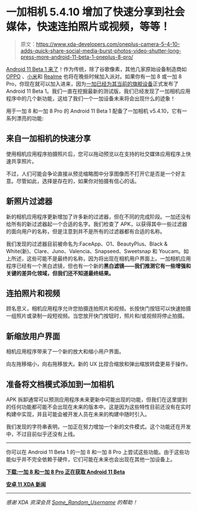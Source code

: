# 一加相机 5.4.10 增加了快速分享到社会媒体，快速连拍照片或视频，等等！

> 原文：<https://www.xda-developers.com/oneplus-camera-5-4-10-adds-quick-share-social-media-burst-photos-video-shutter-long-press-more-android-11-beta-1-oneplus-8-pro/>

[Android 11 Beta 1 来了](https://www.xda-developers.com/android-11-beta-1-update-live-google-pixel-2-3-3a-4-xl-device-controls-api-quick-settings-media-controls/)！作为传统，除了谷歌像素，其他几家原始设备制造商如 [OPPO](https://www.xda-developers.com/oppo-find-x2-find-x2-pro-android-11-beta/) 、[小米](https://www.xda-developers.com/xiaomi-mi-10-pro-poco-f2-pro-android-11-beta-miui-11-12/)和 [Realme](https://www.xda-developers.com/realme-x50-pro-android-11-beta/) 也将在晚些时候加入派对。如果你有一加 8 或一加 8 Pro，你现在就可以加入进来，因为[一加已经为其当前的旗舰设备](https://www.xda-developers.com/oneplus-8-oneplus-8-pro-android-11-beta-download/)正式发布了 Android 11 Beta 1。我们一直在挖掘最新的测试版，我们已经发现了一加相机应用程序中的几个新功能，这给了我们一个一加设备未来将会出现什么的迹象！

用于一加 8 和一加 8 Pro 的 Android 11 Beta 1 配备了一加相机 v5.4.10，它有一系列漂亮的功能:

## 来自一加相机的快速分享

使用相机应用程序拍摄照片后，您可以拖动预览以在支持的社交媒体应用程序上快速共享照片。

不过，人们可能会争论直接从预览缩略图中分享图像而不打开它是否是一个好主意。尽管如此，选择是存在的，如果你对拍摄有信心的话。

## 新照片过滤器

新的相机应用程序更新增加了许多新的过滤器，但在不同的完成阶段。一加还没有给所有的新过滤器起一个合适的名字。我们检查了 APK，以获得其中一些过滤器的面向用户的名称，但是注意到并不是所有的过滤器都有合适的名称。

我们发现的过滤器目前被命名为:FaceApp、O1、BeautyPlus、Black & White(新)、Clare、Juno、Valencia、Snapseed、Sweetsnap 和 Youcam。如上所述，这些可能不是最终的名称，因为将出现在相机用户界面上。一加相机应用程序已经有一个黑白滤镜，但也有一个新的**黑白滤镜——我们推测它有一些增强和关键的差异化领域，但我们还不知道最终结果。**

## 连拍照片和视频

顾名思义，相机应用程序允许您拍摄连拍照片和视频。长按快门按钮可以快速拍摄一组照片或录制一段短视频。当您放开快门按钮时，照片和/或视频将停止拍摄。

## 新缩放用户界面

相机应用程序带来了一个新的放大和缩小用户界面。

向左拖移缩小，向右拖移放大。新的 UX 比捏合缩放和弹出缩放转盘更易于操作。

## 准备将文档模式添加到一加相机

APK 拆卸通常可以预测应用程序未来更新中可能出现的功能，但我们在这里提到的任何功能都可能不会出现在未来的版本中。这是因为这些特性目前还没有在实时构建中实现，并且可能会被开发人员在未来的构建中随时引入。

我们发现的字符串表明，一加正在努力增加一个新的文件模式。这个功能还在开发中，不过目前似乎还没有上线。

* * *

你可以在 Android 11 Beta 1 的一加 8 和一加 8 Pro 上尝试这些功能。由于这些功能似乎并不完全依赖于硬件，它们可能在未来也会出现在其他一加设备上。

**[下载:一加 8 和一加 8 Pro 正在获取 Android 11 Beta](https://www.xda-developers.com/oneplus-8-oneplus-8-pro-android-11-beta-download/)**

**[安卓 11 XDA 新闻](https://www.xda-developers.com/tag/android-11/)**

* * *

*感谢 XDA 资深会员 [Some_Random_Username](https://forum.xda-developers.com/member.php?u=8234677) 的帮助！*
